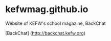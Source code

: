 # kefwmag.github.io
Website of KEFW's school magazine, BackChat

[BackChat] (http://backchat.kefw.org)
